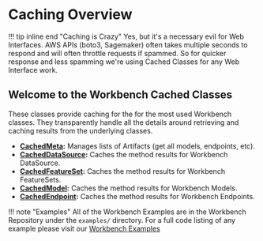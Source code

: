 # Caching Overview
!!! tip inline end "Caching is Crazy"
    Yes, but it's a necessary evil for Web Interfaces. AWS APIs (boto3, Sagemaker) often takes multiple seconds to respond and will often throttle requests if spammed. So for quicker response and less spamming we're using Cached Classes for any Web Interface work.

## Welcome to the Workbench Cached Classes

These classes provide caching for the for the most used Workbench classes. They transparently handle all the details around retrieving and caching results from the underlying classes.

- **[CachedMeta](cached_meta.md):** Manages lists of Artifacts (get all models, endpoints, etc).
- **[CachedDataSource](cached_data_source.md):** Caches the method results for Workbench DataSource.
- **[CachedFeatureSet](cached_feature_set.md):** Caches the method results for Workbench FeatureSets.
- **[CachedModel](cached_model.md):** Caches the method results for Workbench Models.
- **[CachedEndpoint](cached_endpoint.md):** Caches the method results for Workbench Endpoints.

!!! note "Examples"
    All of the Workbench Examples are in the Workbench Repository under the `examples/` directory. For a full code listing of any example please visit our [Workbench Examples](https://github.com/SuperCowPowers/workbench/blob/main/examples)
